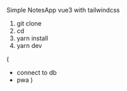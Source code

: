 Simple NotesApp vue3 with tailwindcss

1. git clone
2. cd
3. yarn install
4. yarn dev

(
- connect to db
- pwa
)

